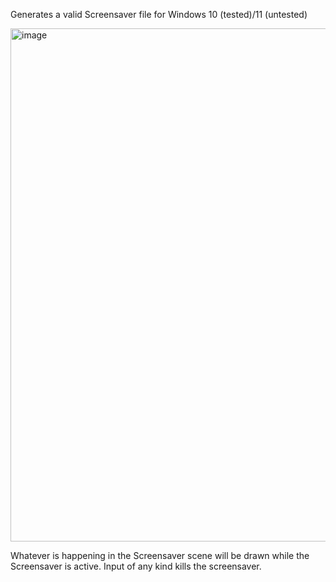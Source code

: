 Generates a valid Screensaver file for Windows 10 (tested)/11 (untested)

<img width="659" height="821" alt="image" src="https://github.com/user-attachments/assets/e3a6dd71-ad2f-4765-aa40-3909903ff3f2" />

Whatever is happening in the Screensaver scene will be drawn while the Screensaver is active. Input of any kind kills the screensaver.
